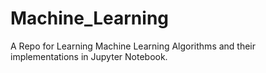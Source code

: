 # Machine_Learning
A Repo for Learning Machine Learning Algorithms and their implementations in Jupyter Notebook.
